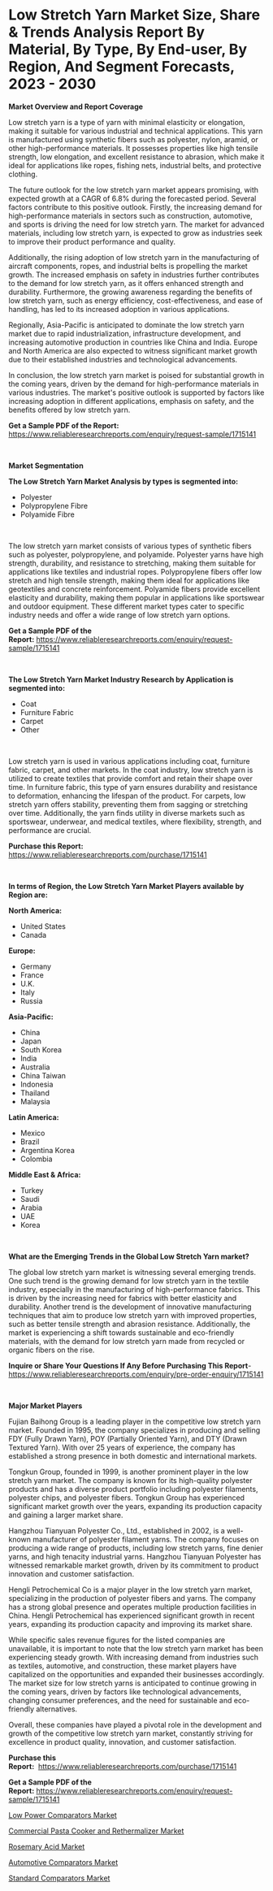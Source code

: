 <p><h1>Low Stretch Yarn Market Size, Share & Trends Analysis Report By Material, By Type, By End-user, By Region, And Segment Forecasts, 2023 - 2030</h1></p><p><strong>Market Overview and Report Coverage</strong></p>
<p><p>Low stretch yarn is a type of yarn with minimal elasticity or elongation, making it suitable for various industrial and technical applications. This yarn is manufactured using synthetic fibers such as polyester, nylon, aramid, or other high-performance materials. It possesses properties like high tensile strength, low elongation, and excellent resistance to abrasion, which make it ideal for applications like ropes, fishing nets, industrial belts, and protective clothing.</p><p>The future outlook for the low stretch yarn market appears promising, with expected growth at a CAGR of 6.8% during the forecasted period. Several factors contribute to this positive outlook. Firstly, the increasing demand for high-performance materials in sectors such as construction, automotive, and sports is driving the need for low stretch yarn. The market for advanced materials, including low stretch yarn, is expected to grow as industries seek to improve their product performance and quality.</p><p>Additionally, the rising adoption of low stretch yarn in the manufacturing of aircraft components, ropes, and industrial belts is propelling the market growth. The increased emphasis on safety in industries further contributes to the demand for low stretch yarn, as it offers enhanced strength and durability. Furthermore, the growing awareness regarding the benefits of low stretch yarn, such as energy efficiency, cost-effectiveness, and ease of handling, has led to its increased adoption in various applications.</p><p>Regionally, Asia-Pacific is anticipated to dominate the low stretch yarn market due to rapid industrialization, infrastructure development, and increasing automotive production in countries like China and India. Europe and North America are also expected to witness significant market growth due to their established industries and technological advancements.</p><p>In conclusion, the low stretch yarn market is poised for substantial growth in the coming years, driven by the demand for high-performance materials in various industries. The market's positive outlook is supported by factors like increasing adoption in different applications, emphasis on safety, and the benefits offered by low stretch yarn.</p></p>
<p><strong>Get a Sample PDF of the Report:</strong> <a href="https://www.reliableresearchreports.com/enquiry/request-sample/1715141">https://www.reliableresearchreports.com/enquiry/request-sample/1715141</a></p>
<p>&nbsp;</p>
<p><strong>Market Segmentation</strong></p>
<p><strong>The Low Stretch Yarn Market Analysis by types is segmented into:</strong></p>
<p><ul><li>Polyester</li><li>Polypropylene Fibre</li><li>Polyamide Fibre</li></ul></p>
<p>&nbsp;</p>
<p><p>The low stretch yarn market consists of various types of synthetic fibers such as polyester, polypropylene, and polyamide. Polyester yarns have high strength, durability, and resistance to stretching, making them suitable for applications like textiles and industrial ropes. Polypropylene fibers offer low stretch and high tensile strength, making them ideal for applications like geotextiles and concrete reinforcement. Polyamide fibers provide excellent elasticity and durability, making them popular in applications like sportswear and outdoor equipment. These different market types cater to specific industry needs and offer a wide range of low stretch yarn options.</p></p>
<p><strong>Get a Sample PDF of the Report:</strong>&nbsp;<a href="https://www.reliableresearchreports.com/enquiry/request-sample/1715141">https://www.reliableresearchreports.com/enquiry/request-sample/1715141</a></p>
<p>&nbsp;</p>
<p><strong>The Low Stretch Yarn Market Industry Research by Application is segmented into:</strong></p>
<p><ul><li>Coat</li><li>Furniture Fabric</li><li>Carpet</li><li>Other</li></ul></p>
<p>&nbsp;</p>
<p><p>Low stretch yarn is used in various applications including coat, furniture fabric, carpet, and other markets. In the coat industry, low stretch yarn is utilized to create textiles that provide comfort and retain their shape over time. In furniture fabric, this type of yarn ensures durability and resistance to deformation, enhancing the lifespan of the product. For carpets, low stretch yarn offers stability, preventing them from sagging or stretching over time. Additionally, the yarn finds utility in diverse markets such as sportswear, underwear, and medical textiles, where flexibility, strength, and performance are crucial.</p></p>
<p><strong>Purchase this Report:</strong>&nbsp; <a href="https://www.reliableresearchreports.com/purchase/1715141">https://www.reliableresearchreports.com/purchase/1715141</a></p>
<p>&nbsp;</p>
<p><strong>In terms of Region, the Low Stretch Yarn Market Players available by Region are:</strong></p>
<p>
    <p> <strong> North America: </strong>
        <ul>
            <li>United States</li>
            <li>Canada</li>
        </ul>
        </p> 
    <p> <strong> Europe: </strong>
        <ul>
            <li>Germany</li>
            <li>France</li>
            <li>U.K.</li>
            <li>Italy</li>
            <li>Russia</li>
        </ul>
        </p> 
    <p> <strong> Asia-Pacific: </strong>
        <ul>
            <li>China</li>
            <li>Japan</li>
            <li>South Korea</li>
            <li>India</li>
            <li>Australia</li>
            <li>China Taiwan</li>
            <li>Indonesia</li>
            <li>Thailand</li>
            <li>Malaysia</li>
        </ul>
        </p> 
    <p> <strong> Latin America: </strong>
        <ul>
            <li>Mexico</li>
            <li>Brazil</li>
            <li>Argentina Korea</li>
            <li>Colombia</li>
        </ul>
        </p> 
    <p> <strong> Middle East & Africa: </strong>
        <ul>
            <li>Turkey</li>
            <li>Saudi</li>
            <li>Arabia</li>
            <li>UAE</li>
            <li>Korea</li>
        </ul>
    </p>
    </p>
<p>&nbsp;</p>
<p><strong>What are the Emerging Trends in the Global Low Stretch Yarn market?</strong></p>
<p><p>The global low stretch yarn market is witnessing several emerging trends. One such trend is the growing demand for low stretch yarn in the textile industry, especially in the manufacturing of high-performance fabrics. This is driven by the increasing need for fabrics with better elasticity and durability. Another trend is the development of innovative manufacturing techniques that aim to produce low stretch yarn with improved properties, such as better tensile strength and abrasion resistance. Additionally, the market is experiencing a shift towards sustainable and eco-friendly materials, with the demand for low stretch yarn made from recycled or organic fibers on the rise.</p></p>
<p><strong>Inquire or Share Your Questions If Any Before Purchasing This Report</strong>- <a href="https://www.reliableresearchreports.com/enquiry/pre-order-enquiry/1715141">https://www.reliableresearchreports.com/enquiry/pre-order-enquiry/1715141</a></p>
<p>&nbsp;</p>
<p><strong>Major Market Players</strong></p>
<p><p>Fujian Baihong Group is a leading player in the competitive low stretch yarn market. Founded in 1995, the company specializes in producing and selling FDY (Fully Drawn Yarn), POY (Partially Oriented Yarn), and DTY (Drawn Textured Yarn). With over 25 years of experience, the company has established a strong presence in both domestic and international markets.</p><p>Tongkun Group, founded in 1999, is another prominent player in the low stretch yarn market. The company is known for its high-quality polyester products and has a diverse product portfolio including polyester filaments, polyester chips, and polyester fibers. Tongkun Group has experienced significant market growth over the years, expanding its production capacity and gaining a larger market share.</p><p>Hangzhou Tianyuan Polyester Co., Ltd., established in 2002, is a well-known manufacturer of polyester filament yarns. The company focuses on producing a wide range of products, including low stretch yarns, fine denier yarns, and high tenacity industrial yarns. Hangzhou Tianyuan Polyester has witnessed remarkable market growth, driven by its commitment to product innovation and customer satisfaction.</p><p>Hengli Petrochemical Co is a major player in the low stretch yarn market, specializing in the production of polyester fibers and yarns. The company has a strong global presence and operates multiple production facilities in China. Hengli Petrochemical has experienced significant growth in recent years, expanding its production capacity and improving its market share.</p><p>While specific sales revenue figures for the listed companies are unavailable, it is important to note that the low stretch yarn market has been experiencing steady growth. With increasing demand from industries such as textiles, automotive, and construction, these market players have capitalized on the opportunities and expanded their businesses accordingly. The market size for low stretch yarns is anticipated to continue growing in the coming years, driven by factors like technological advancements, changing consumer preferences, and the need for sustainable and eco-friendly alternatives.</p><p>Overall, these companies have played a pivotal role in the development and growth of the competitive low stretch yarn market, constantly striving for excellence in product quality, innovation, and customer satisfaction.</p></p>
<p><strong>Purchase this Report:</strong>&nbsp;&nbsp;<a href="https://www.reliableresearchreports.com/purchase/1715141">https://www.reliableresearchreports.com/purchase/1715141</a></p>
<p></p>
<p><strong>Get a Sample PDF of the Report:</strong>&nbsp;<a href="https://www.reliableresearchreports.com/enquiry/request-sample/1715141">https://www.reliableresearchreports.com/enquiry/request-sample/1715141</a></p>
<p><p><a href="https://medium.com/@yuvrajsinghrp23/low-power-comparators-market-share-evolution-and-market-growth-trends-2023-2030-3f30ce40c055">Low Power Comparators Market</a></p><p><a href="https://github.com/ambrozg/Market-Research-Report-List-1/blob/main/commercial-pasta-cooker-and-rethermalizer-market.md">Commercial Pasta Cooker and Rethermalizer Market</a></p><p><a href="https://github.com/dzharov81/Market-Research-Report-List-1/blob/main/rosemary-acid-market.md">Rosemary Acid Market</a></p><p><a href="https://medium.com/@sachintenrp23/automotive-comparators-market-size-cagr-trends-2024-2030-043e994f3741">Automotive Comparators Market</a></p><p><a href="https://medium.com/@mhdhonirp23/standard-comparators-market-research-report-its-history-and-forecast-2023-to-2030-1fd90d45aabb">Standard Comparators Market</a></p></p>